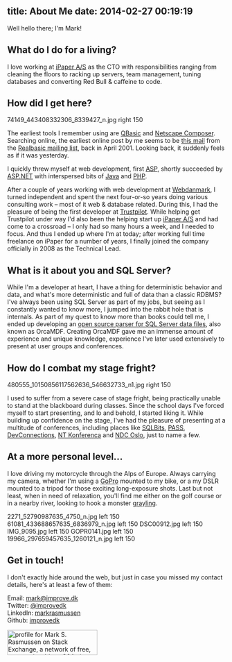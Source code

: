 title: About Me
date: 2014-02-27 00:19:19
---
Well hello there; I'm Mark!

## What do I do for a living?
I love working at [iPaper A/S](http://www.ipaper-cms.com/) as the CTO with responsibilities ranging from cleaning the floors to racking up servers, team management, tuning databases and converting Red Bull & caffeine to code.

## How did I get here?

74149_443408332306_8339427_n.jpg right 150

The earliest tools I remember using are [QBasic](http://en.wikipedia.org/wiki/QBasic) and [Netscape Composer](http://en.wikipedia.org/wiki/Netscape_Composer). Searching online, the earliest online post by me seems to be [this mail](http://support.realsoftware.com/listarchives/realbasic-nug/2001-04/msg01267.html) from the [Realbasic mailing list](http://en.wikipedia.org/wiki/Realbasic), back in April 2001. Looking back, it suddenly feels as if it was yesterday.

I quickly threw myself at web development, first [ASP](http://en.wikipedia.org/wiki/Active_Server_Pages), shortly succeeded by [ASP.NET](http://en.wikipedia.org/wiki/ASP.NET) with interspersed bits of [Java](http://en.wikipedia.org/wiki/Java_(programming_language)) and [PHP](http://en.wikipedia.org/wiki/PHP).

After a couple of years working with web development at [Webdanmark](http://www.webdanmark.com/), I turned independent and spent the next four-or-so years doing various consulting work – most of it web & database related. During this, I had the pleasure of being the first developer at [Trustpilot](http://www.trustpilot.com/). While helping get Trustpilot under way I'd also been the helping start up [iPaper A/S](http://www.ipaper-cms.com/) and had come to a crossroad – I only had so many hours a week, and I needed to focus. And thus I ended up where I'm at today; after working full time freelance on iPaper for a number of years, I finally joined the company officially in 2008 as the Technical Lead.

## What is it about you and SQL Server?
While I'm a developer at heart, I have a thing for deterministic behavior and data, and what's more deterministic and full of data than a classic RDBMS? I've always been using SQL Server as part of my jobs, but seeing as I constantly wanted to know more, I jumped into the rabbit hole that is internals. As part of my quest to know more than books could tell me, I ended up developing an [open source parser for SQL Server data files](https://github.com/improvedk/OrcaMDF), also known as OrcaMDF. Creating OrcaMDF gave me an immense amount of experience and unique knowledge, experience I've later used extensively to present at user groups and conferences.

## How do I combat my stage fright?

480555_10150856117562636_546632733_n1.jpg right 150

I used to suffer from a severe case of stage fright, being practically unable to stand at the blackboard during classes. Since the school days I've forced myself to start presenting, and lo and behold, I started liking it. While building up confidence on the stage, I've had the pleasure of presenting at a multitude of conferences, including places like [SQLBits](http://sqlbits.com/), [PASS](http://www.sqlpass.org/), [DevConnections](http://www.devconnections.com/), [NT Konferenca](http://www.ntk.si/) and [NDC Oslo](http://www.ndcoslo.com/), just to name a few.

## At a more personal level...
I love driving my motorcycle through the Alps of Europe. Always carrying my camera, whether I'm using a [GoPro](http://gopro.com/) mounted to my bike, or a my DSLR mounted to a tripod for those exciting long-exposure shots. Last but not least, when in need of relaxation, you'll find me either on the golf course or in a nearby river, looking to hook a monster [grayling](http://en.wikipedia.org/wiki/Grayling_(species)).

2271_52790987635_4750_n.jpg left 150
61081_433688657635_6836979_n.jpg left 150
DSC00912.jpg left 150
IMG_9095.jpg left 150
GOPR0141.jpg left 150
19966_297659457635_1260121_n.jpg left 150

## Get in touch!
I don't exactly hide around the web, but just in case you missed my contact details, here's at least a few of them:

Email: [mark@improve.dk](mailto:mark@improve.dk)  
Twitter: [@improvedk](https://twitter.com/improvedk)  
LinkedIn: [markrasmussen](http://www.linkedin.com/in/markrasmussen)  
Github: [improvedk](https://github.com/improvedk)  
<p><a href="http://stackexchange.com/users/7229/mark-s-rasmussen"><img src="http://stackexchange.com/users/flair/7229.png" width="208" height="58" alt="profile for Mark S. Rasmussen on Stack Exchange, a network of free, community-driven Q&amp;A sites" title="profile for Mark S. Rasmussen on Stack Exchange, a network of free, community-driven Q&amp;A sites"></a></p>